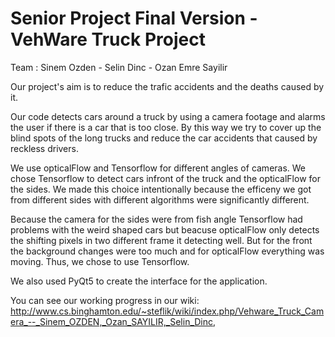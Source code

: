 # Senior Project Final Version - VehWare Truck Project

Team : Sinem Ozden - Selin Dinc - Ozan Emre Sayilir

Our project's aim is to reduce the trafic accidents and the deaths caused by it. 

Our code detects cars around a truck by using a camera footage and alarms the user if there is a car that is too close. By this way we try to cover up the blind spots of the long trucks and reduce the car accidents that caused by reckless drivers.

We use opticalFlow and Tensorflow for different angles of cameras. We chose Tensorflow to detect cars infront of the truck and the opticalFlow for the sides. We made this choice intentionally because the efficeny we got from different sides with different algorithms were significantly 
different. 

Because the camera for the sides were from fish angle Tensorflow had problems with the weird shaped cars but beacuse opticalFlow only detects the shifting pixels in two different frame it detecting well. But for the front the background changes were too much and for opticalFlow everything was moving. Thus, we chose to use Tensorflow. 

We also used PyQt5 to create the interface for the application.

You can see our working progress in our wiki:
http://www.cs.binghamton.edu/~steflik/wiki/index.php/Vehware_Truck_Camera_--_Sinem_OZDEN,_Ozan_SAYILIR,_Selin_Dinc,
